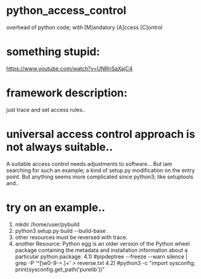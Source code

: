 # python_access_control
overhead of python code; with [M]andatory [A]ccess [C]ontrol
# something stupid:
https://www.youtube.com/watch?v=UNRnSaXajC4
# framework description:
just trace and set access rules..
# universal access control approach is not always suitable..
A suitable access control needs adjustments to software... But iam searching for such an example;
a kind of setup.py  modification on the entry point. But anything seems more complicated since python3; like setuptools and..
# try on an example..
1) mkdir /home/user/pybuild
2) python3 setup.py build --build-base .
3) other resources must be reversed with trace.
4) another Resource: Python egg is an older version of the Python wheel package containing the metadata and installation information about a particular python package. 
4.1) #pipdeptree --freeze  --warn silence | grep -P '^[\w0-9\-=.]+' > reverse.txt
4.2) #python3 -c "import sysconfig; print(sysconfig.get_path('purelib'))"
